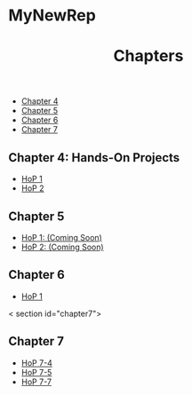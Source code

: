 # MyNewRep

<!DOCTYPE html>
<html lang="en">
<head>
    <meta charset="UTF-8">
    <title>Chapter Assignments</title>
</head>
<body>
    <header>
        <h1>Chapters</h1>
    </header>
    <nav>
        <ul>
            <li><a href="#chapter4">Chapter 4</a></li>  
            <li><a href="#chapter5">Chapter 5</a></li>
            <li><a href="#chapter6">Chapter 6</a></li>
            <li><a href="#chapter7">Chapter 7</a></li>
        </ul>
    </nav>
    <section id="chapter4">
        <h2>Chapter 4: Hands-On Projects</h2>
        <ul>
            <li><a href="ch4hop1.html">HoP 1</a></li>  
            <li><a href="ch4hop2.html">HoP 2</a></li> 
        </ul>
    </section>
    <section id="chapter5">
        <h2>Chapter 5</h2>
        <ul>
            <li><a href="#">HoP 1: (Coming Soon)</a></li>  <!-- Placeholder for Chapter 5 link -->
            <li><a href="#">HoP 2: (Coming Soon)</a></li>  <!-- Placeholder for Chapter 5 link -->
        </ul>
    </section>
    <section id="chapter6">
        <h2>Chapter 6</h2>
        <ul>
            <li><a href="#">HoP 1</a></li>
        </ul>
    </section>
    < section id="chapter7">
        <h2>Chapter 7</h2>
        <ul>
            <li><a href="Ch7HOP7-4.html">HoP 7-4</a></li>
            <li><a href="Ch7HOP7-5.html">HoP 7-5</a></li>
            <li><a href="Ch7HOP7-7.html">HoP 7-7</a></li>
        </ul>
        
</body>
</html>

